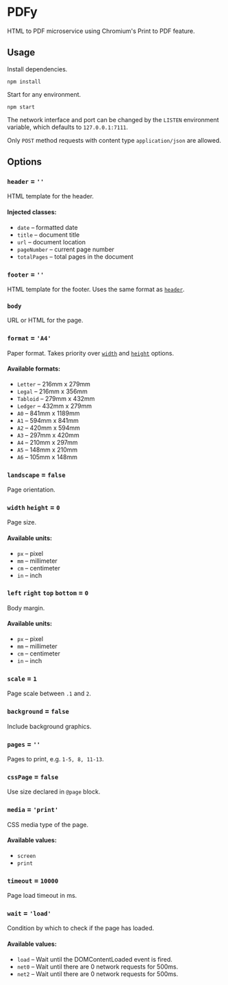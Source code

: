 # PDFy

HTML to PDF microservice using Chromium's Print to PDF feature.

## Usage

Install dependencies.
```
npm install
```

Start for any environment.
```
npm start
```

The network interface and port can be changed by the `LISTEN` environment variable, which defaults to `127.0.0.1:7111`.

Only `POST` method requests with content type `application/json` are allowed.

## Options

### `header` =  `''`

HTML template for the header.

#### Injected classes:

* `date` – formatted date
* `title` – document title
* `url` – document location
* `pageNumber` – current page number
* `totalPages` – total pages in the document

### `footer` =  `''`

HTML template for the footer. Uses the same format as [`header`](#header).

### `body`

URL or HTML for the page.

### `format` =  `'A4'`

Paper format. Takes priority over [`width`](#width%20height) and [`height`](#width%20height) options.

#### Available formats:

* `Letter` – 216mm x 279mm
* `Legal` – 216mm x 356mm
* `Tabloid` – 279mm x 432mm
* `Ledger` – 432mm x 279mm
* `A0` – 841mm x 1189mm
* `A1` – 594mm x 841mm
* `A2` – 420mm x 594mm
* `A3` – 297mm x 420mm
* `A4` – 210mm x 297mm
* `A5` – 148mm x 210mm
* `A6` – 105mm x 148mm

### `landscape` = `false`

Page orientation.

### `width` `height` = `0`

Page size.

#### Available units:

* `px` – pixel
* `mm` – millimeter
* `cm` – centimeter
* `in` – inch

### `left` `right` `top` `bottom` = `0`

Body margin.

#### Available units:

* `px` – pixel
* `mm` – millimeter
* `cm` – centimeter
* `in` – inch

### `scale` = `1`

Page scale between `.1` and `2`.

### `background` = `false`

Include background graphics.

### `pages` = `''`

Pages to print, e.g. `1-5, 8, 11-13`.

### `cssPage` = `false`

Use size declared in `@page` block.

### `media` = `'print'`

CSS media type of the page.

#### Available values:

* `screen`
* `print`

### `timeout` = `10000`

Page load timeout in ms.

### `wait` = `'load'`

Condition by which to check if the page has loaded.

#### Available values:

* `load` – Wait until the DOMContentLoaded event is fired.
* `net0` – Wait until there are 0 network requests for 500ms.
* `net2` – Wait until there are 0 network requests for 500ms.
